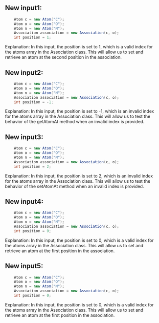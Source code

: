 ## New input1:
```java
    Atom c = new Atom("C");
    Atom o = new Atom("O");
    Atom n = new Atom("N");
    Association association = new Association(c, o);
    int position = 1;
```
Explanation: In this input, the position is set to 1, which is a valid index for the atoms array in the Association class. This will allow us to set and retrieve an atom at the second position in the association.

## New input2:
```java
    Atom c = new Atom("C");
    Atom o = new Atom("O");
    Atom n = new Atom("N");
    Association association = new Association(c, o);
    int position = -1;
```
Explanation: In this input, the position is set to -1, which is an invalid index for the atoms array in the Association class. This will allow us to test the behavior of the getAtomAt method when an invalid index is provided.

## New input3:
```java
    Atom c = new Atom("C");
    Atom o = new Atom("O");
    Atom n = new Atom("N");
    Association association = new Association(c, o);
    int position = 2;
```
Explanation: In this input, the position is set to 2, which is an invalid index for the atoms array in the Association class. This will allow us to test the behavior of the setAtomAt method when an invalid index is provided.

## New input4:
```java
    Atom c = new Atom("C");
    Atom o = new Atom("O");
    Atom n = new Atom("N");
    Association association = new Association(c, o);
    int position = 0;
```
Explanation: In this input, the position is set to 0, which is a valid index for the atoms array in the Association class. This will allow us to set and retrieve an atom at the first position in the association.

## New input5:
```java
    Atom c = new Atom("C");
    Atom o = new Atom("O");
    Atom n = new Atom("N");
    Association association = new Association(c, o);
    int position = 0;
```
Explanation: In this input, the position is set to 0, which is a valid index for the atoms array in the Association class. This will allow us to set and retrieve an atom at the first position in the association.
